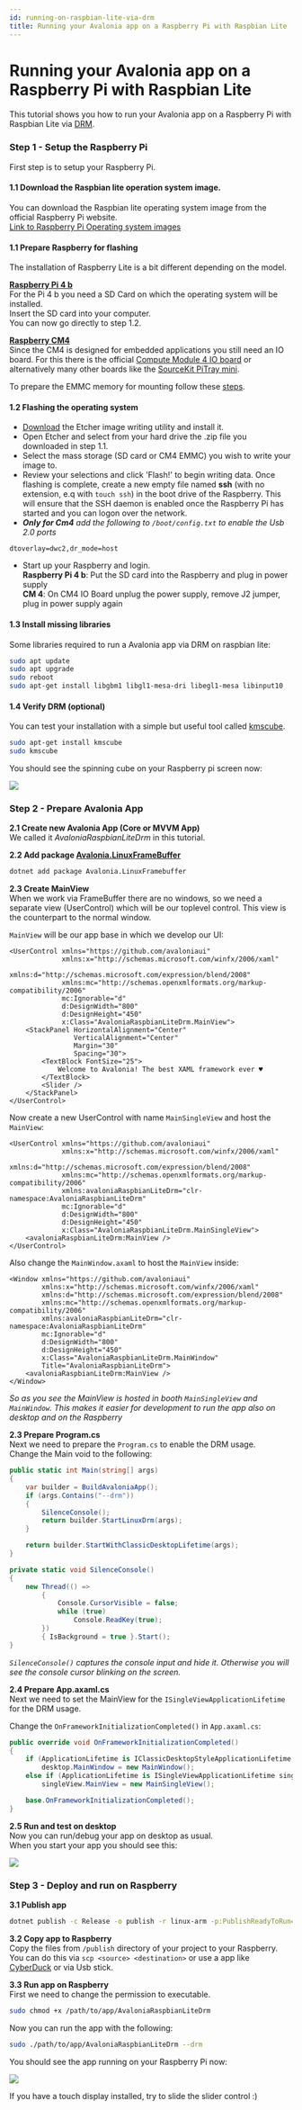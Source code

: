```yaml
---
id: running-on-raspbian-lite-via-drm
title: Running your Avalonia app on a Raspberry Pi with Raspbian Lite
---
```


# Running your Avalonia app on a Raspberry Pi with Raspbian Lite

This tutorial shows you how to run your Avalonia app on a Raspberry Pi with Raspbian Lite
via [DRM](https://en.wikipedia.org/wiki/Direct_Rendering_Manager).

### Step 1 - Setup the Raspberry Pi

First step is to setup your Raspberry Pi.

#### 1.1 Download the Raspbian lite operation system image.

You can download the Raspbian lite operating system image from the official Raspberry Pi website.  
[Link to Raspberry Pi Operating system images](https://www.raspberrypi.com/software/operating-systems/)

#### 1.1 Prepare Raspberry for flashing

The installation of Raspberry Lite is a bit different depending on the model.

**[Raspberry Pi 4 b](https://www.raspberrypi.com/products/raspberry-pi-4-model-b/)**  
For the Pi 4 b you need a SD Card on which the operating system will be installed.  
Insert the SD card into your computer.  
You can now go directly to step 1.2.

**[Raspberry CM4](https://www.raspberrypi.com/products/compute-module-4/?variant=raspberry-pi-cm4001000)**  
Since the CM4 is designed for embedded applications you still need an IO board. For this there is the
official [Compute Module 4 IO board](https://www.raspberrypi.com/products/compute-module-4-io-board/) or alternatively
many other boards like the [SourceKit PiTray mini](https://sourcekit.cc/#/?id=sourcekit®-pitray-mini).

To prepare the EMMC memory for mounting follow
these [steps](https://www.raspberrypi.com/documentation/computers/compute-module.html#flashing-the-compute-module-emmc).

#### 1.2 Flashing the operating system

- [Download](https://etcher.io/) the Etcher image writing utility and install it.
- Open Etcher and select from your hard drive the .zip file you downloaded in step 1.1.
- Select the mass storage (SD card or CM4 EMMC) you wish to write your image to.
- Review your selections and click 'Flash!' to begin writing data. Once flashing is complete, create a new empty file
  named **ssh** (with no extension, e.q with `touch ssh`) in the boot drive of the Raspberry. This will ensure that the SSH daemon is enabled
  once the Raspberry Pi has started and you can logon over the network.
- ***Only for Cm4** add the following to `/boot/config.txt` to enable the Usb 2.0 ports*
```text
dtoverlay=dwc2,dr_mode=host
```
- Start up your Raspberry and login.  
**Raspberry Pi 4 b**: Put the SD card into the Raspberry and plug in power supply  
**CM 4**: On CM4 IO Board unplug the power supply, remove J2 jumper, plug in power supply again

#### 1.3 Install missing libraries

Some libraries required to run a Avalonia app via DRM on raspbian lite:

```bash
sudo apt update
sudo apt upgrade
sudo reboot
sudo apt-get install libgbm1 libgl1-mesa-dri libegl1-mesa libinput10
```

#### 1.4 Verify DRM (optional)
You can test your installation with a simple but useful tool called [kmscube](https://gitlab.freedesktop.org/mesa/kmscube).
```bash
sudo apt-get install kmscube
sudo kmscube
````
You should see the spinning cube on your Raspberry pi screen now:  

  <div style={{textAlign: 'center'}}>
    <img src="/img/guides/deep-dives/running-on-raspbian-lite-via-drm/avalonia-raspbian-lite-drm-kmscube.gif"  />
  </div>

### Step 2 - Prepare Avalonia App

**2.1 Create new Avalonia App (Core or MVVM App)**  
We called it *AvaloniaRaspbianLiteDrm* in this tutorial.

**2.2 Add package [Avalonia.LinuxFrameBuffer](https://www.nuget.org/packages/Avalonia.LinuxFramebuffer)**

```bash
dotnet add package Avalonia.LinuxFramebuffer
```  

**2.3 Create MainView**  
When we work via FrameBuffer there are no windows, so we need a separate view (UserControl) which will be our toplevel control. This view is the
counterpart to the normal window.

`MainView` will be our app base in which we develop our UI:
```markup
<UserControl xmlns="https://github.com/avaloniaui"
             xmlns:x="http://schemas.microsoft.com/winfx/2006/xaml"
             xmlns:d="http://schemas.microsoft.com/expression/blend/2008"
             xmlns:mc="http://schemas.openxmlformats.org/markup-compatibility/2006"
             mc:Ignorable="d"
             d:DesignWidth="800"
             d:DesignHeight="450"
             x:Class="AvaloniaRaspbianLiteDrm.MainView">
    <StackPanel HorizontalAlignment="Center"
                VerticalAlignment="Center"
                Margin="30"
                Spacing="30">
        <TextBlock FontSize="25">
            Welcome to Avalonia! The best XAML framework ever ♥
        </TextBlock>
        <Slider />
    </StackPanel>
</UserControl>
```

Now create a new UserControl with name `MainSingleView` and host the `MainView`:
```markup
<UserControl xmlns="https://github.com/avaloniaui"
             xmlns:x="http://schemas.microsoft.com/winfx/2006/xaml"
             xmlns:d="http://schemas.microsoft.com/expression/blend/2008"
             xmlns:mc="http://schemas.openxmlformats.org/markup-compatibility/2006"
             xmlns:avaloniaRaspbianLiteDrm="clr-namespace:AvaloniaRaspbianLiteDrm"
             mc:Ignorable="d"
             d:DesignWidth="800"
             d:DesignHeight="450"
             x:Class="AvaloniaRaspbianLiteDrm.MainSingleView">
    <avaloniaRaspbianLiteDrm:MainView />
</UserControl>
```

Also change the `MainWindow.axaml` to host the `MainView` inside:
```markup
<Window xmlns="https://github.com/avaloniaui"
        xmlns:x="http://schemas.microsoft.com/winfx/2006/xaml"
        xmlns:d="http://schemas.microsoft.com/expression/blend/2008"
        xmlns:mc="http://schemas.openxmlformats.org/markup-compatibility/2006"
        xmlns:avaloniaRaspbianLiteDrm="clr-namespace:AvaloniaRaspbianLiteDrm"
        mc:Ignorable="d"
        d:DesignWidth="800"
        d:DesignHeight="450"
        x:Class="AvaloniaRaspbianLiteDrm.MainWindow"
        Title="AvaloniaRaspbianLiteDrm">
    <avaloniaRaspbianLiteDrm:MainView />
</Window>
```
*So as you see the MainView is hosted in booth `MainSingleView` and `MainWindow`.
This makes it easier for development to run the app also on desktop and on the Raspberry*

**2.3 Prepare Program.cs**  
Next we need to prepare the `Program.cs` to enable the DRM usage.  
Change the Main void to the following:

```csharp
public static int Main(string[] args)
{
    var builder = BuildAvaloniaApp();
    if (args.Contains("--drm"))
    {
        SilenceConsole();
        return builder.StartLinuxDrm(args);
    }

    return builder.StartWithClassicDesktopLifetime(args);
}

private static void SilenceConsole()
{
    new Thread(() =>
        {
            Console.CursorVisible = false;
            while (true)
                Console.ReadKey(true);
        })
        { IsBackground = true }.Start();
}
```
*`SilenceConsole()` captures the console input and hide it. Otherwise you will see the console cursor blinking on the screen.*

**2.4 Prepare App.axaml.cs**  
Next we need to set the MainView for the `ISingleViewApplicationLifetime` for the DRM usage.

Change the `OnFrameworkInitializationCompleted()` in `App.axaml.cs`:
```csharp
public override void OnFrameworkInitializationCompleted()
{
    if (ApplicationLifetime is IClassicDesktopStyleApplicationLifetime desktop)
        desktop.MainWindow = new MainWindow();
    else if (ApplicationLifetime is ISingleViewApplicationLifetime singleView)
        singleView.MainView = new MainSingleView();

    base.OnFrameworkInitializationCompleted();
}
```

**2.5 Run and test on desktop**  
Now you can run/debug your app on desktop as usual.  
When you start your app you should see this:  

  <div style={{textAlign: 'center'}}>
    <img src="/img/guides/deep-dives/running-on-raspbian-lite-via-drm/avalonia-raspbian-lite-drm-desktop.jpg"  />
  </div>

### Step 3 - Deploy and run on Raspberry

**3.1 Publish app**
```bash
dotnet publish -c Release -o publish -r linux-arm -p:PublishReadyToRun=true -p:PublishSingleFile=true -p:PublishTrimmed=true --self-contained true -p:IncludeNativeLibrariesForSelfExtract=true
```

**3.2 Copy app to Raspberry**  
Copy the files from `/publish` directory of your project to your Raspberry.  
You can do this via `scp <source> <destination>` or use a app like [CyberDuck](https://cyberduck.io) or via Usb stick.

**3.3 Run app on Raspberry**   
First we need to change the permission to executable.
```bash
sudo chmod +x /path/to/app/AvaloniaRaspbianLiteDrm
```

Now you can run the app with the following:
```bash
sudo ./path/to/app/AvaloniaRaspbianLiteDrm --drm
```

You should see the app running on your Raspberry Pi now:  

  <div style={{textAlign: 'center'}}>
    <img src="/img/guides/deep-dives/running-on-raspbian-lite-via-drm/avalonia-raspbian-lite-drm-run-on-raspberry.jpg"  />
  </div>

If you have a touch display installed, try to slide the slider control :)